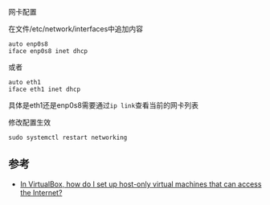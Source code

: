 网卡配置

在文件/etc/network/interfaces中追加内容

```
auto enp0s8
iface enp0s8 inet dhcp
```

或者

```
auto eth1
iface eth1 inet dhcp
```

具体是eth1还是enp0s8需要通过`ip link`查看当前的网卡列表

修改配置生效

```
sudo systemctl restart networking
```

## 参考

- [In VirtualBox, how do I set up host-only virtual machines that can access the Internet?](https://askubuntu.com/questions/293816/in-virtualbox-how-do-i-set-up-host-only-virtual-machines-that-can-access-the-in)